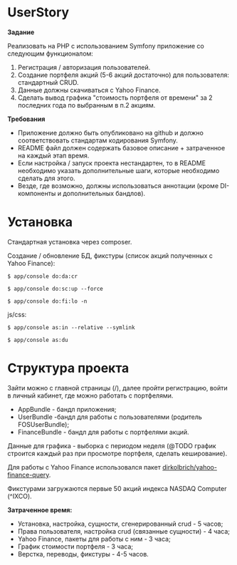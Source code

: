 # UserStory


**Задание**

Реализовать на PHP с использованием Symfony приложение со следующим функционалом:

1. Регистрация / авторизация пользователей.
2. Создание портфеля акций (5-6 акций достаточно) для пользователя: стандартный CRUD.
3. Данные должны скачиваться с Yahoo Finance.
4. Сделать вывод графика "стоимость портфеля от времени" за 2 последних года по выбранным в п.2 акциям.

**Требования**

* Приложение должно быть опубликовано на github и должно соответствовать стандартам кодирования Symfony.
* README файл должен содержать базовое описание + затраченное на каждый этап время.
* Если настройка / запуск проекта нестандартен, то в README необходимо указать дополнительные шаги, которые необходимо сделать для этого.
* Везде, где возможно, должны использоваться аннотации (кроме DI-компоненты и дополнительных бандлов).


# Установка


Стандартная установка через composer.

Создание / обновление БД, фикстуры (список акций полученных с Yahoo Finance):
```
$ app/console do:da:cr

$ app/console do:sc:up --force

$ app/console do:fi:lo -n
```

js/css:
```
$ app/console as:in --relative --symlink

$ app/console as:du
```


# Структура проекта


Зайти можно с главной страницы (/), далее пройти регистрацию, войти в личный кабинет, где можно работать с портфелями.

* AppBundle - бандл приложения;
* UserBundle -бандл для работы с пользователями (родитель FOSUserBundle);
* FinanceBundle - бандл для работы с портфелями акций.

Данные для графика - выборка с периодом неделя (@TODO график строится каждый раз при просмотре портфеля, сделать кеширование).

Для работы с Yahoo Finance использовался пакет [dirkolbrich/yahoo-finance-query](https://packagist.org/packages/dirkolbrich/yahoo-finance-query).

Фикстурами загружаются первые 50 акций индекса NASDAQ Computer (^IXCO).

**Затраченное время:**

* Установка, настройка, сущности, сгенерированный crud - 5 часов;
* Права пользователя, настройка crud (связанные сущности) - 4 часа;
* Yahoo Finance, пакеты для работы с ним - 3 часа;
* График стоимости портфеля - 3 часа;
* Верстка, переводы, фикстуры - 4-5 часов. 
